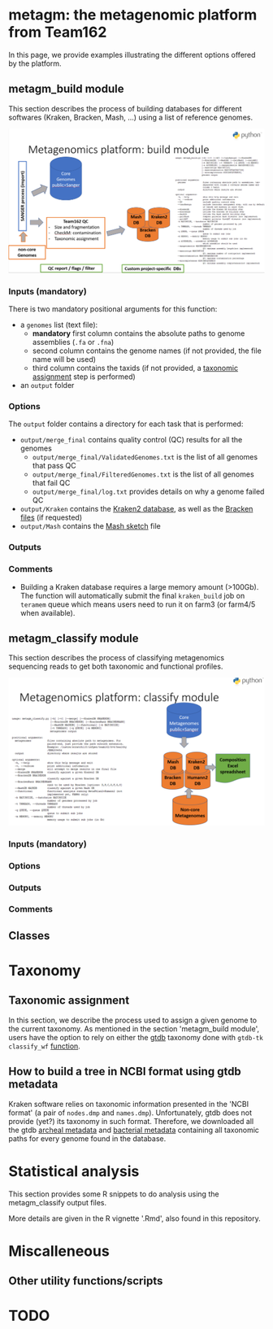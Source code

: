 # metagm: the metagenomic platform from Team162

In this page, we provide examples illustrating the different options offered by the platform.

## metagm_build module

This section describes the process of building databases for different softwares (Kraken, Bracken, Mash, ...) using a list of reference genomes.

![metagm_build_pipeline](img/metagm_build_pipeline.PNG)

### Inputs (mandatory)
There is two mandatory positional arguments for this function:
* a `genomes` list (text file):
  * __mandatory__ first column contains the absolute paths to genome assemblies (`.fa` or `.fna`)
  * second column contains the genome names (if not provided, the file name will be used)
  * third column contains the taxids (if not provided, a [taxonomic assignment](https://github.com/kevinVervier/metagm/blob/master/README.md#taxonomic-assignment) step is performed)
* an `output` folder



### Options
The `output` folder contains a directory for each task that is performed:
* `output/merge_final` contains quality control (QC) results for all the genomes
  * `output/merge_final/ValidatedGenomes.txt` is the list of all genomes that pass QC
  * `output/merge_final/FilteredGenomes.txt` is the list of all genomes that fail QC
  * `output/merge_final/log.txt` provides details on why a genome failed QC
* `output/Kraken` contains the [Kraken2 database](https://ccb.jhu.edu/software/kraken2/index.shtml?t=manual#kraken-2-databases), as well as the [Bracken files](https://github.com/jenniferlu717/Bracken#step-1-generate-the-bracken-database-file-databasexmerskmer_distrib) (if requested)
* `output/Mash` contains the [Mash sketch](https://mash.readthedocs.io/en/latest/sketches.html) file

### Outputs

### Comments

* Building a Kraken database requires a large memory amount (>100Gb). The function will automatically submit the final `kraken_build` job on `teramem` queue which means users need to run it on farm3 (or farm4/5 when available).

## metagm_classify module

This section describes the process of classifying metagenomics sequencing reads to get both taxonomic and functional profiles.

![metagm_classify_pipeline](img/metagm_classify_pipeline.PNG)

### Inputs (mandatory)

### Options

### Outputs

### Comments

## Classes

# Taxonomy

## Taxonomic assignment
In this section, we describe the process used to assign a given genome to the current taxonomy.
As mentioned in the section 'metagm_build module', users have the option to rely on either the [gtdb](https://gtdb.ecogenomic.org/) taxonomy done with `gtdb-tk classify_wf` [function](https://github.com/Ecogenomics/GtdbTk).

## How to build a tree in NCBI format using gtdb metadata

Kraken software relies on taxonomic information presented in the 'NCBI format' (a pair of `nodes.dmp` and `names.dmp`). 
Unfortunately, gtdb does not provide (yet?) its taxonomy in such format. Therefore, we downloaded all the gtdb [archeal metadata](https://data.ace.uq.edu.au/public/gtdb/data/releases/latest/ar122_metadata.tsv) and [bacterial metadata](https://data.ace.uq.edu.au/public/gtdb/data/releases/latest/bac120_metadata.tsv) containing all taxonomic paths for every genome found in the database.

# Statistical analysis

This section provides some R snippets to do analysis using the metagm_classify output files. 

More details are given in the R vignette '.Rmd', also found in this repository.

# Miscalleneous

## Other utility functions/scripts

# TODO
